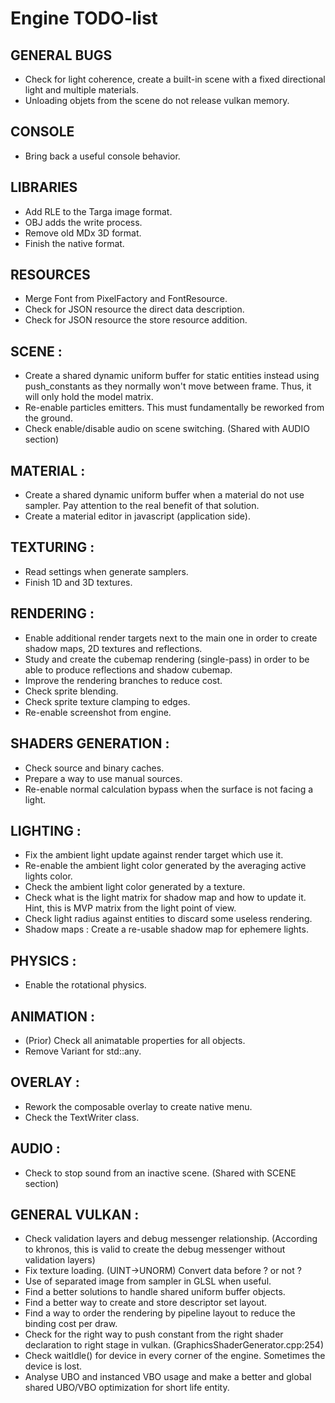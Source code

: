 # Engine TODO-list

## GENERAL BUGS
- Check for light coherence, create a built-in scene with a fixed directional light and multiple materials.
- Unloading objets from the scene do not release vulkan memory.

## CONSOLE
- Bring back a useful console behavior.

## LIBRARIES
- Add RLE to the Targa image format.
- OBJ adds the write process.
- Remove old MDx 3D format.
- Finish the native format.

## RESOURCES
- Merge Font from PixelFactory and FontResource.
- Check for JSON resource the direct data description.
- Check for JSON resource the store resource addition.

## SCENE :
- Create a shared dynamic uniform buffer for static entities instead using push_constants as they normally won't move between frame. Thus, it will only hold the model matrix.
- Re-enable particles emitters. This must fundamentally be reworked from the ground.
- Check enable/disable audio on scene switching. (Shared with AUDIO section)

## MATERIAL :
- Create a shared dynamic uniform buffer when a material do not use sampler. Pay attention to the real benefit of that solution.
- Create a material editor in javascript (application side).

## TEXTURING :
- Read settings when generate samplers.
- Finish 1D and 3D textures.

## RENDERING :
- Enable additional render targets next to the main one in order to create shadow maps, 2D textures and reflections.
- Study and create the cubemap rendering (single-pass) in order to be able to produce reflections and shadow cubemap.
- Improve the rendering branches to reduce cost.
- Check sprite blending.
- Check sprite texture clamping to edges.
- Re-enable screenshot from engine.

## SHADERS GENERATION :
- Check source and binary caches.
- Prepare a way to use manual sources.
- Re-enable normal calculation bypass when the surface is not facing a light.

## LIGHTING :
- Fix the ambient light update against render target which use it.
- Re-enable the ambient light color generated by the averaging active lights color.
- Check the ambient light color generated by a texture.
- Check what is the light matrix for shadow map and how to update it. Hint, this is MVP matrix from the light point of view.
- Check light radius against entities to discard some useless rendering.
- Shadow maps : Create a re-usable shadow map for ephemere lights.

## PHYSICS :
- Enable the rotational physics.

## ANIMATION :
- (Prior) Check all animatable properties for all objects.
- Remove Variant for std::any.

## OVERLAY :
- Rework the composable overlay to create native menu.
- Check the TextWriter class.

## AUDIO :
- Check to stop sound from an inactive scene. (Shared with SCENE section)

## GENERAL VULKAN :
- Check validation layers and debug messenger relationship. (According to khronos, this is valid to create the debug messenger without validation layers)
- Fix texture loading. (UINT->UNORM) Convert data before ? or not ?
- Use of separated image from sampler in GLSL when useful.
- Find a better solutions to handle shared uniform buffer objects.
- Find a better way to create and store descriptor set layout.
- Find a way to order the rendering by pipeline layout to reduce the binding cost per draw.
- Check for the right way to push constant from the right shader declaration to right stage in vulkan. (GraphicsShaderGenerator.cpp:254)
- Check waitIdle() for device in every corner of the engine. Sometimes the device is lost.
- Analyse UBO and instanced VBO usage and make a better and global shared UBO/VBO optimization for short life entity.
